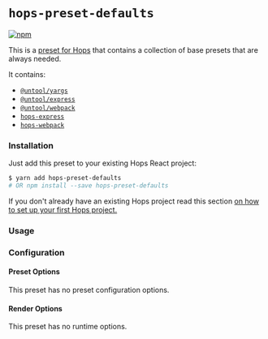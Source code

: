 # `hops-preset-defaults`

[![npm](https://img.shields.io/npm/v/hops-preset-defaults.svg)](https://www.npmjs.com/package/hops-preset-defaults)

This is a [preset for Hops](https://github.com/xing/hops/tree/wip-docs-next#presets) that contains a collection of base presets that are always needed.

It contains:

- [`@untool/yargs`](https://github.com/untool/untool/tree/master/packages/yargs)
- [`@untool/express`](https://github.com/untool/untool/tree/master/packages/express)
- [`@untool/webpack`](https://github.com/untool/untool/tree/master/packages/webpack)
- [`hops-express`](https://github.com/xing/hops/tree/next/packages/express)
- [`hops-webpack`](https://github.com/xing/hops/tree/next/packages/webpack)

### Installation

Just add this preset to your existing Hops React project:

```bash
$ yarn add hops-preset-defaults
# OR npm install --save hops-preset-defaults
```

If you don't already have an existing Hops project read this section [on how to set up your first Hops project.](https://github.com/xing/hops/tree/wip-docs-next#quick-start)

### Usage

### Configuration

#### Preset Options

This preset has no preset configuration options.

#### Render Options

This preset has no runtime options.
